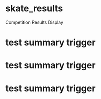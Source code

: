 # skate_results
Competition Results Display
# test summary trigger
# test summary trigger
# test summary trigger
